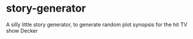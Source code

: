 # story-generator
A silly little story generator, to generate random plot synopsis for the hit TV show Decker
